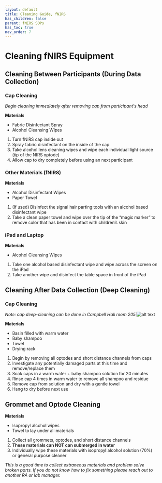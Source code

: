 ```yaml
---
layout: default
title: Cleaning Guide, fNIRS 
has_children: false
parent: fNIRS SOPs
has_toc: true
nav_order: 7
---
```


# Cleaning fNIRS Equipment 

## Cleaning Between Participants (During Data Collection)

### Cap Cleaning 

*Begin cleaning immediately after removing cap from participant's head*

**Materials**
 - Fabric Disinfectant Spray
 - Alcohol Cleansing Wipes

1. Turn fNIRS cap inside out 
2. Spray fabric disinfectant on the inside of the cap 
3. Take alcohol lens cleaning wipes and wipe each individual light source (tip of the NIRS optode) 
4. Allow cap to dry completely before using an next participant 

### Other Materials (fNIRS)

**Materials**
- Alcohol Disinfectant Wipes
- Paper Towel

1. (If used) Disinfect the signal hair parting tools with an alcohol based disinfectant wipe 
2. Take a clean paper towel and wipe over the tip of the “magic marker” to remove color that has been in contact with children’s skin 

### iPad and Laptop

**Materials**
- Alcohol Cleansing Wipes

1. Take one alcohol based disinfectant wipe and wipe across the screen on the iPad
2. Take another wipe and disinfect the table space in front of the iPad 

## Cleaning After Data Collection (Deep Cleaning)

### Cap Cleaning
*Note: cap deep-cleaning can be done in Campbell Hall room 205*
![alt text](cleaning_room.png)

**Materials**
- Basin filled with warm water 
- Baby shampoo
- Towel 
- Drying rack

1. Begin by removing all optodes and short distance channels from caps 
2. Investigate any potentially damaged parts at this time and remove/replace them 
3. Soak caps in a warm water + baby shampoo solution for 20 minutes
4. Rinse cap 4 times in warm water to remove all shampoo and residue
4. Remove cap from solution and dry with a gentle towel 
5. Hang to dry before next use

## Grommet and Optode Cleaning

**Materials**

- Isopropyl alcohol wipes 
- Towel to lay under all materials 

1. Collect all grommets, optodes, and short distance channels
2. **These materials can NOT can submerged in water**
3. Individually wipe these materials with isopropyl alcohol solution (70%) or general purpose cleaner 

*This is a good time to collect extraneous materials and problem solve broken parts.  If you do not know how to fix something please reach out to another RA or lab manager.*





